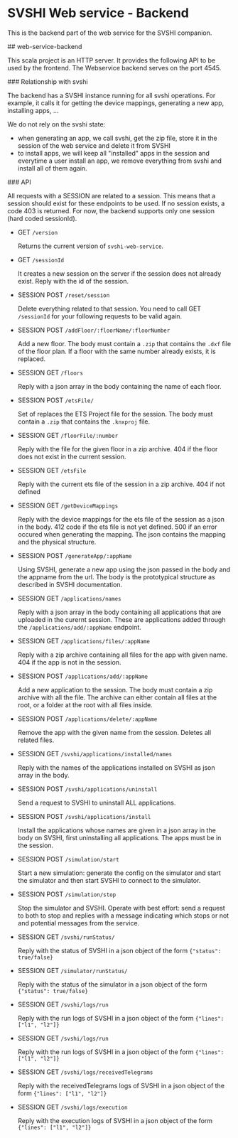 # SVSHI Web service - Backend

This is the backend part of the web service for the SVSHI companion. 

## web-service-backend

This scala project is an HTTP server. It provides the following API to be used by the frontend. The Webservice backend serves on the port 4545.

### Relationship with svshi

The backend has a SVSHI instance running for all svshi operations. For example, it calls it for getting the device mappings, generating a new app, installing apps, ...

We do not rely on the svshi state:

- when generating an app, we call svshi, get the zip file, store it in the session of the web service and delete it from SVSHI
- to install apps, we will keep all "installed" apps in the session and everytime a user install an app, we remove everything from svshi and install all of them again.

### API

All requests with a SESSION are related to a session. This means that a session should exist for these endpoints to be used. If no session exists, a code 403 is returned.
For now, the backend supports only one session (hard coded sessionId).

- GET `/version`

  Returns the current version of `svshi-web-service`.

- GET `/sessionId`

  It creates a new session on the server if the session does not already exist. Reply with the id of the session.

- SESSION POST `/reset/session`

  Delete everything related to that session. You need to call GET `/sessionId` for your following requests to be valid again.

- SESSION POST `/addFloor/:floorName/:floorNumber`

  Add a new floor. The body must contain a `.zip` that contains the `.dxf` file of the floor plan.
  If a floor with the same number already exists, it is replaced.

- SESSION GET `/floors`

  Reply with a json array in the body containing the name of each floor.

- SESSION POST `/etsFile/`

  Set of replaces the ETS Project file for the session. The body must contain a `.zip` that contains the `.knxproj` file.
  
- SESSION GET `/floorFile/:number`

  Reply with the file for the given floor in a zip archive. 404 if the floor does not exist in the current session.

- SESSION GET `/etsFile` 

  Reply with the current ets file of the session in a zip archive. 404 if not defined

- SESSION GET `/getDeviceMappings`

  Reply with the device mappings for the ets file of the session as a json in the body. 412 code if the ets file is not yet defined. 500 if an error occured when generating the mapping.
  The json contains the mapping and the physical structure.

- SESSION POST `/generateApp/:appName`

  Using SVSHI, generate a new app using the json passed in the body and the appname from the url. The body is the prototypical structure as described in SVSHI documentation.

- SESSION GET `/applications/names`

  Reply with a json array in the body containing all applications that are uploaded in the curernt session. These are applications added through the `/applications/add/:appName` endpoint.

- SESSION GET `/applications/files/:appName`

  Reply with a zip archive containing all files for the app with given name. 404 if the app is not in the session.

- SESSION POST `/applications/add/:appName`

  Add a new application to the session. The body must contain a zip archive with all the file. The archive can either contain all files at the root, or a folder at the root with all files inside.

- SESSION POST `/applications/delete/:appName`

  Remove the app with the given name from the session. Deletes all related files.

- SESSION GET `/svshi/applications/installed/names`

  Reply with the names of the applications installed on SVSHI as json array in the body.

- SESSION POST `/svshi/applications/uninstall`
  
  Send a request to SVSHI to uninstall ALL applications.

- SESSION POST `/svshi/applications/install`

  Install the applications whose names are given in a json array in the body on SVSHI, first uninstalling all applications. The apps must be in the session.

- SESSION POST `/simulation/start`

  Start a new simulation: generate the config on the simulator and start the simulator and then start SVSHI to connect to the simulator.

- SESSION POST `/simulation/stop`

  Stop the simulator and SVSHI. Operate with best effort: send a request to both to stop and replies with a message indicating which stops or not and potential messages from the service.

- SESSION GET `/svshi/runStatus/`

  Reply with the status of SVSHI in a json object of the form `{"status": true/false}`

- SESSION GET `/simulator/runStatus/`

  Reply with the status of the simulator in a json object of the form `{"status": true/false}`

- SESSION GET `/svshi/logs/run`

  Reply with the run logs of SVSHI in a json object of the form `{"lines": ["l1", "l2"]}`

- SESSION GET `/svshi/logs/run`

  Reply with the run logs of SVSHI in a json object of the form `{"lines": ["l1", "l2"]}`

- SESSION GET `/svshi/logs/receivedTelegrams`

  Reply with the receivedTelegrams logs of SVSHI in a json object of the form `{"lines": ["l1", "l2"]}`

- SESSION GET `/svshi/logs/execution`

  Reply with the execution logs of SVSHI in a json object of the form `{"lines": ["l1", "l2"]}`
